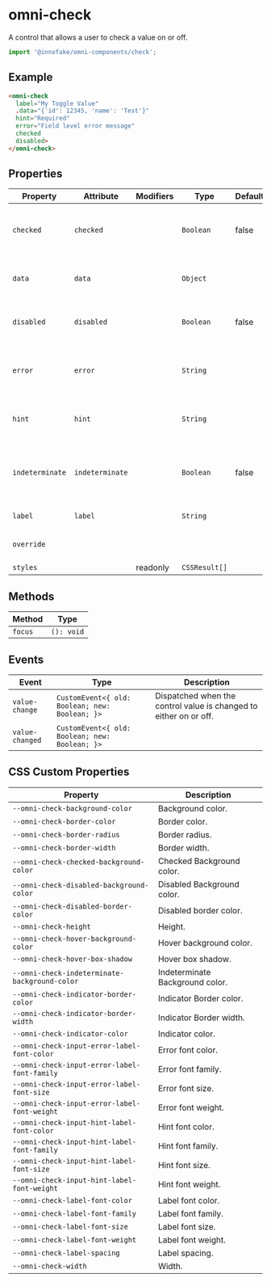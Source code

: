 # omni-check

A control that allows a user to check a value on or off.

```js 
import '@innofake/omni-components/check'; 
```

## Example

```html
<omni-check  label="My Toggle Value"  .data="{'id': 12345, 'name': 'Test'}"  hint="Required"  error="Field level error message"  checked  disabled></omni-check>
```

## Properties

| Property        | Attribute       | Modifiers | Type          | Default | Description                                      |
|-----------------|-----------------|-----------|---------------|---------|--------------------------------------------------|
| `checked`       | `checked`       |           | `Boolean`     | false   | Indicator if the component is checked or not.    |
| `data`          | `data`          |           | `Object`      |         | Data associated with the component.              |
| `disabled`      | `disabled`      |           | `Boolean`     | false   | Indicator if the component is disabled.          |
| `error`         | `error`         |           | `String`      |         | An error message to guide users to correct a mistake. |
| `hint`          | `hint`          |           | `String`      |         | A hint message to assist the user.               |
| `indeterminate` | `indeterminate` |           | `Boolean`     | false   | Indicator if the component is in and indeterminate state. |
| `label`         | `label`         |           | `String`      |         | The check label text.                            |
| `override`      |                 |           |               |         | The element style template.                      |
| `styles`        |                 | readonly  | `CSSResult[]` |         |                                                  |

## Methods

| Method  | Type       |
|---------|------------|
| `focus` | `(): void` |

## Events

| Event           | Type                                           | Description                                      |
|-----------------|------------------------------------------------|--------------------------------------------------|
| `value-change`  | `CustomEvent<{ old: Boolean; new: Boolean; }>` | Dispatched when the control value is changed to either on or off. |
| `value-changed` | `CustomEvent<{ old: Boolean; new: Boolean; }>` |                                                  |

## CSS Custom Properties

| Property                                      | Description                     |
|-----------------------------------------------|---------------------------------|
| `--omni-check-background-color`               | Background color.               |
| `--omni-check-border-color`                   | Border color.                   |
| `--omni-check-border-radius`                  | Border radius.                  |
| `--omni-check-border-width`                   | Border width.                   |
| `--omni-check-checked-background-color`       | Checked Background color.       |
| `--omni-check-disabled-background-color`      | Disabled Background color.      |
| `--omni-check-disabled-border-color`          | Disabled border color.          |
| `--omni-check-height`                         | Height.                         |
| `--omni-check-hover-background-color`         | Hover background color.         |
| `--omni-check-hover-box-shadow`               | Hover box shadow.               |
| `--omni-check-indeterminate-background-color` | Indeterminate Background color. |
| `--omni-check-indicator-border-color`         | Indicator Border color.         |
| `--omni-check-indicator-border-width`         | Indicator Border width.         |
| `--omni-check-indicator-color`                | Indicator color.                |
| `--omni-check-input-error-label-font-color`   | Error font color.               |
| `--omni-check-input-error-label-font-family`  | Error font family.              |
| `--omni-check-input-error-label-font-size`    | Error font size.                |
| `--omni-check-input-error-label-font-weight`  | Error font weight.              |
| `--omni-check-input-hint-label-font-color`    | Hint font color.                |
| `--omni-check-input-hint-label-font-family`   | Hint font family.               |
| `--omni-check-input-hint-label-font-size`     | Hint font size.                 |
| `--omni-check-input-hint-label-font-weight`   | Hint font weight.               |
| `--omni-check-label-font-color`               | Label font color.               |
| `--omni-check-label-font-family`              | Label font family.              |
| `--omni-check-label-font-size`                | Label font size.                |
| `--omni-check-label-font-weight`              | Label font weight.              |
| `--omni-check-label-spacing`                  | Label spacing.                  |
| `--omni-check-width`                          | Width.                          |
